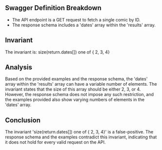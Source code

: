 ## Swagger Definition Breakdown
- The API endpoint is a GET request to fetch a single comic by ID.
- The response schema includes a 'dates' array within the 'results' array.

## Invariant
The invariant is: size(return.dates[]) one of { 2, 3, 4}

## Analysis
Based on the provided examples and the response schema, the 'dates' array within the 'results' array can have a variable number of elements. The invariant states that the size of this array should be either 2, 3, or 4. However, the response schema does not impose any such restriction, and the examples provided also show varying numbers of elements in the 'dates' array.

## Conclusion
The invariant 'size(return.dates[]) one of { 2, 3, 4}' is a false-positive. The response schema and the examples contradict this invariant, indicating that it does not hold for every valid request on the API.
